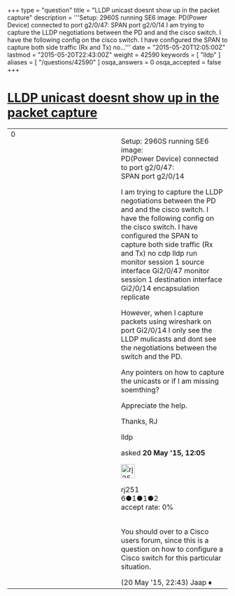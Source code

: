 +++
type = "question"
title = "LLDP unicast doesnt show up in the packet capture"
description = '''Setup: 2960S running SE6 image:  PD(Power Device) connected to port g2/0/47: SPAN port g2/0/14 I am trying to capture the LLDP negotiations between the PD and and the cisco switch. I have the following config on the cisco switch. I have configured the SPAN to capture both side traffic (Rx and Tx) no...'''
date = "2015-05-20T12:05:00Z"
lastmod = "2015-05-20T22:43:00Z"
weight = 42590
keywords = [ "lldp" ]
aliases = [ "/questions/42590" ]
osqa_answers = 0
osqa_accepted = false
+++

<div class="headNormal">

# [LLDP unicast doesnt show up in the packet capture](/questions/42590/lldp-unicast-doesnt-show-up-in-the-packet-capture)

</div>

<div id="main-body">

<div id="askform">

<table id="question-table" style="width:100%;"><colgroup><col style="width: 50%" /><col style="width: 50%" /></colgroup><tbody><tr class="odd"><td style="width: 30px; vertical-align: top"><div class="vote-buttons"><span id="post-42590-upvote" class="ajax-command post-vote up" rel="nofollow" title="I like this post (click again to cancel)"> </span><div id="post-42590-score" class="post-score" title="current number of votes">0</div><span id="post-42590-downvote" class="ajax-command post-vote down" rel="nofollow" title="I dont like this post (click again to cancel)"> </span> <span id="favorite-mark" class="ajax-command favorite-mark" rel="nofollow" title="mark/unmark this question as favorite (click again to cancel)"> </span><div id="favorite-count" class="favorite-count"></div></div></td><td><div id="item-right"><div class="question-body"><p>Setup: 2960S running SE6 image:<br />
PD(Power Device) connected to port g2/0/47:<br />
SPAN port g2/0/14</p><p>I am trying to capture the LLDP negotiations between the PD and and the cisco switch. I have the following config on the cisco switch. I have configured the SPAN to capture both side traffic (Rx and Tx) no cdp lldp run monitor session 1 source interface Gi2/0/47 monitor session 1 destination interface Gi2/0/14 encapsulation replicate</p><p>However, when I capture packets using wireshark on port Gi2/0/14 I only see the LLDP mulicasts and dont see the negotiations between the switch and the PD.</p><p>Any pointers on how to capture the unicasts or if I am missing soemthing?</p><p>Appreciate the help.</p><p>Thanks, RJ</p></div><div id="question-tags" class="tags-container tags"><span class="post-tag tag-link-lldp" rel="tag" title="see questions tagged &#39;lldp&#39;">lldp</span></div><div id="question-controls" class="post-controls"></div><div class="post-update-info-container"><div class="post-update-info post-update-info-user"><p>asked <strong>20 May '15, 12:05</strong></p><img src="https://secure.gravatar.com/avatar/f3baec8dcc041b95ecf9ea6207a77d5f?s=32&amp;d=identicon&amp;r=g" class="gravatar" width="32" height="32" alt="rj251&#39;s gravatar image" /><p><span>rj251</span><br />
<span class="score" title="6 reputation points">6</span><span title="1 badges"><span class="badge1">●</span><span class="badgecount">1</span></span><span title="1 badges"><span class="silver">●</span><span class="badgecount">1</span></span><span title="2 badges"><span class="bronze">●</span><span class="badgecount">2</span></span><br />
<span class="accept_rate" title="Rate of the user&#39;s accepted answers">accept rate:</span> <span title="rj251 has no accepted answers">0%</span> </br></br></p></div></div><div id="comments-container-42590" class="comments-container"><span id="42595"></span><div id="comment-42595" class="comment"><div id="post-42595-score" class="comment-score"></div><div class="comment-text"><p>You should over to a Cisco users forum, since this is a question on how to configure a Cisco switch for this particular situation.</p></div><div id="comment-42595-info" class="comment-info"><span class="comment-age">(20 May '15, 22:43)</span> <span class="comment-user userinfo">Jaap ♦</span></div></div></div><div id="comment-tools-42590" class="comment-tools"></div><div class="clear"></div><div id="comment-42590-form-container" class="comment-form-container"></div><div class="clear"></div></div></td></tr></tbody></table>

</div>

</div>


